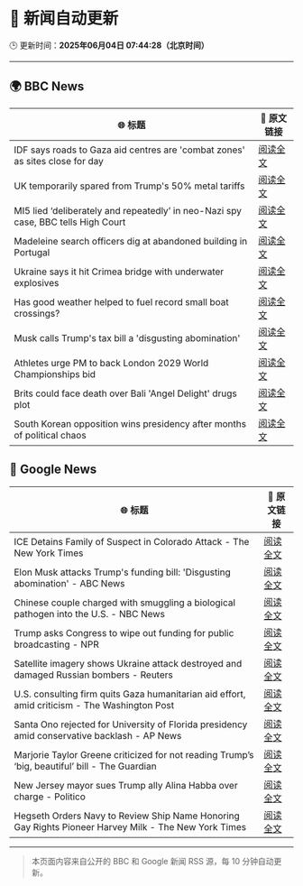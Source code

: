 # 🧠 新闻自动更新

🕒 更新时间：**2025年06月04日 07:44:28（北京时间）**

---

## 🌍 BBC News

| 🌐 标题 | 🔗 原文链接 |
|--------|-------------|
| IDF says roads to Gaza aid centres are 'combat zones' as sites close for day | [阅读全文](https://www.bbc.com/news/articles/cnv18gp4rdzo) |
| UK temporarily spared from Trump's 50% metal tariffs | [阅读全文](https://www.bbc.com/news/articles/cg713y73plro) |
| MI5 lied ‘deliberately and repeatedly’ in neo-Nazi spy case, BBC tells High Court | [阅读全文](https://www.bbc.com/news/articles/c4ge87g2lngo) |
| Madeleine search officers dig at abandoned building in Portugal | [阅读全文](https://www.bbc.com/news/articles/cy4k1vg34wlo) |
| Ukraine says it hit Crimea bridge with underwater explosives | [阅读全文](https://www.bbc.com/news/articles/cz708lpzgxro) |
| Has good weather helped to fuel record small boat crossings? | [阅读全文](https://www.bbc.com/news/articles/cwy3vq22xqzo) |
| Musk calls Trump's tax bill a 'disgusting abomination' | [阅读全文](https://www.bbc.com/news/articles/c0j76djzgpvo) |
| Athletes urge PM to back London 2029 World Championships bid | [阅读全文](https://www.bbc.com/sport/athletics/articles/c8e6j5xl566o) |
| Brits could face death over Bali 'Angel Delight' drugs plot | [阅读全文](https://www.bbc.com/news/articles/cewd705yy74o) |
| South Korean opposition wins presidency after months of political chaos | [阅读全文](https://www.bbc.com/news/articles/c861yyqxg4do) |

## 📰 Google News

| 🌐 标题 | 🔗 原文链接 |
|--------|-------------|
| ICE Detains Family of Suspect in Colorado Attack - The New York Times | [阅读全文](https://news.google.com/rss/articles/CBMifEFVX3lxTE1MalNidTBVWHp6TXREeW5nc2tQTGIyNjhuQ09Xcld1U2UzU29HTGt4cmRCUEZ5OHB2VDdMNjJZS2d3eWhITXlBZjV1X1ctczNqcDdKTmxnSU8yQTlOaFJ0QmJYZ3I1cWdoak5UU2M2cF9uU2g3TFNNdHg2Wm4?oc=5) |
| Elon Musk attacks Trump's funding bill: 'Disgusting abomination' - ABC News | [阅读全文](https://news.google.com/rss/articles/CBMiqgFBVV95cUxNdVY0ZFliRndRZm1XZEt5Y3lOQlNQWnhiSTNFU1VxbDBmX3RCczlOVUxnUXk2ZnhjbWQ4UGdzN2Z0bVFzWFEzWThsekVIZjdEWm5OZ0lSa3JTMmxJSlJjbnFVTW50bFRHOWFaMUFoRTB6RDJmNUhVZWs3NDdHZERIMkRBOWw2N1pfa2h3S3FmN2xQd0VXc0ROZGswWjJvTFhRMHpoQTU3VS1xZ9IBrwFBVV95cUxOM2pOZlpJUVJrY1pmS1dlN2FrQ0V5c2tibC1ERk9RbmNYMkgxLWVxaTl6LWRLNVFld2dHdG9GSWQwVUZCM0pOVmQ3OVByNTRSU3RwVzFYSXBUVHFZUVJvWUFNaFFZaEZTRGh2VlRTYTZEUDRLSmlwN3Q0UXRRNDM0WE1nNVhFNEdiZnRyUk9DaEVobXN1YUtUOVZkNGc2RTFubHJRYzdVYkdMUWFNR1ZZ?oc=5) |
| Chinese couple charged with smuggling a biological pathogen into the U.S. - NBC News | [阅读全文](https://news.google.com/rss/articles/CBMiugFBVV95cUxNckpxMkNaZS1TWEtlb0JCVTZtZzRsY2xTRXFyRWtCZ0twTmZPS0VfN3JzSUllVHdHMXlTMHhtc3ZpOF9yMVJUSGpBZGF6ajlVbC0wUGRYd2IyRUJ4V3Z0T29DTl9JcUJ3TFlEdGJqZ3kydkpnLTlLaG1OT2ZIQjU5YXdXbWt6eERIUnNfTTJHVk9iQ1JOOVdGWDFHX2o0UTNVakNDZDE0em96SGRLZ24wQlpQemN2bWs5Z0HSAVZBVV95cUxPSkV1aXRnYlgyM2dPa0h3OVMzVVNyX0NHSS0ydEUxb2NuUHVnUE5fclBFWU1VTXN2Sy1tMERHTnBlRVBhNzg1dVdXQWY0UVFDWlZxUnNWUQ?oc=5) |
| Trump asks Congress to wipe out funding for public broadcasting - NPR | [阅读全文](https://news.google.com/rss/articles/CBMikwFBVV95cUxPUVA5QzV0X3prNmJEaVozdXAtbVViRzd5Vl85Tld2S3J3eTFudllPUTF1OVAtbUZNUmI0dUR3dWRnOU1nREppN2dkekdzQUduMjVxc2ZweEFva0s2T2U0d3oxTlBDX0o1LW5henUyZWt1bWRvTEo1ZDBVa3NxNDhjRXhoZmNGWHFKUW5tejlSQkl3V2M?oc=5) |
| Satellite imagery shows Ukraine attack destroyed and damaged Russian bombers - Reuters | [阅读全文](https://news.google.com/rss/articles/CBMi0AFBVV95cUxOREZENXJVYW9UTlJmcDhmYnlZOXZieTJialJfdDZUdDZrZWNJM0xJaENzN2s5LVFWNXhPSlZCcVJ2aE4tZ3RxZ0RIcHNuSkYyUFNOcUF3Q3owTGtCRU1BQ1FPR3VnLVQycVgyS0RYdmRBZ2c1V1VtUjZFbHdhMU9pblNzMS1sOWdRN1U0ZFo5dUlaNExrSjBiYTlCemhMd2ZpajIzNU1tYWIxUHZyNUJWczNxdXZ4V2d3RVA3Q1U3S21kOHdZdjYwOFdVaUh6QU12?oc=5) |
| U.S. consulting firm quits Gaza humanitarian aid effort, amid criticism - The Washington Post | [阅读全文](https://news.google.com/rss/articles/CBMikAFBVV95cUxQV1B4UDdpVHREOGxId3pDZ2l1X0hRUUt1bl9zLUl1X0xCMDd3cDM5Y0N6R3hhbUNwbUx1QVVibDJza0pYNmNVZEdpNUhPSTFIZlJvRDNiMjRRNnprZVpfQkF0R0puSHJMVk9zbkpkOUNTa1E0UDZLMXdZd3I0bGhqdjFqLTZWUVU4ajgyZHFoZG4?oc=5) |
| Santa Ono rejected for University of Florida presidency amid conservative backlash - AP News | [阅读全文](https://news.google.com/rss/articles/CBMinAFBVV95cUxPR0pXM2N6bEV3S0VVSmMtZDdTcDhDa0QxM3Y5V3NQT1N5dTNqZ2wxZmdPbDhoV0thTGlnZjB1YXlhRG56TDhPZGJKeHJITDN3SnVycmw0ZVVSaWs2U1pQQ1d6RENFQW01a1doRTFFVE1tUmlOTVBaN2RfbWFxZnpOV2ZPRG9JS0xHUEpELTRBUVVyMm1wYTl5Znc1dmQ?oc=5) |
| Marjorie Taylor Greene criticized for not reading Trump’s ‘big, beautiful’ bill - The Guardian | [阅读全文](https://news.google.com/rss/articles/CBMijgFBVV95cUxPTmRrbDM0UDdpRUg2SW00SURhRHZmczh1NUlTVC00TzM0bXJycjBYNEdObUhCN2hyUU95eGhLZUtnSVFxa21yOWxZSFliaWRtbXY0R0pqQlMyVHQ3a0h4TUZQNW9SZ2oyV25zLU1hZ1ZNRUlNN0RMSGk0NmxRTXFONHhCLVZpNEUwRUt5bkxR?oc=5) |
| New Jersey mayor sues Trump ally Alina Habba over charge - Politico | [阅读全文](https://news.google.com/rss/articles/CBMigAFBVV95cUxQanh4cEVkZHNaUXRGQUZPMVp4Sm1nMVBoejFmNzk3MVBwNVF2Smd1ci04cXloSzJXYV9JQ3BjUTdJTjZ0N0ZEVVZiOWh4cHpyWS1ZS2NGY1JrWEYzYmJNbFV0ODhWOWozOFRteE1jeWE2eWFGaGpRbGtKeG4tWnU1Ng?oc=5) |
| Hegseth Orders Navy to Review Ship Name Honoring Gay Rights Pioneer Harvey Milk - The New York Times | [阅读全文](https://news.google.com/rss/articles/CBMiigFBVV95cUxOcXo3SjlxNldCX2tVbXlSZ2pfMkMyMzJCdmN2bVhRVXNBSDgzcGZvUDllbXB3UGJDQjZZcFlDbHJiNDNWRHZfTW1OM1dnQVVRMks0VnhRamFrbDNFUHgyUEtRbC16ZF9wUTVfNHZfTEFxUDhtYVV5Z0F0UGFaeHVzaTdBeUtZdEliWEE?oc=5) |

---
> 本页面内容来自公开的 BBC 和 Google 新闻 RSS 源，每 10 分钟自动更新。